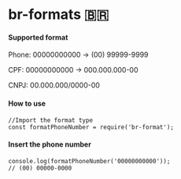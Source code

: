 # br-formats 🇧🇷 

#### Supported format

Phone: 00000000000 -> (00) 99999-9999

CPF: 00000000000 -> 000.000.000-00

CNPJ: 00.000.000/0000-00

#### How to use
```
//Import the format type
const formatPhoneNumber = require('br-format');
```

#### Insert the phone number
```
console.log(formatPhoneNumber('00000000000'));
// (00) 00000-0000
```